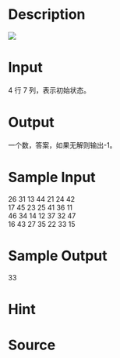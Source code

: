 
# Description

<div class="content"><img border="0" src="/source/bzoj/1840/img/aHR0cHM6Ly9seWRzeS5jb20vSnVkZ2VPbmxpbmUvaW1hZ2VzLzE4NDAuanBn.jpg"/> </div>

# Input

<div class="content">4 行 7 列，表示初始状态。 
 </div>

# Output

<div class="content">一个数，答案，如果无解则输出-1。 
 
</div>

# Sample Input

<div class="content"><span class="sampledata">26 31 13 44 21 24 42 <br/>
17 45 23 25 41 36 11 <br/>
46 34 14 12 37 32 47 <br/>
16 43 27 35 22 33 15 <br/>
</span></div>

# Sample Output

<div class="content"><span class="sampledata">33 </span></div>

# Hint

<div class="content"><p></p></div>

# Source

<div class="content"><p><a href="problemset.php?search="></a></p></div>

